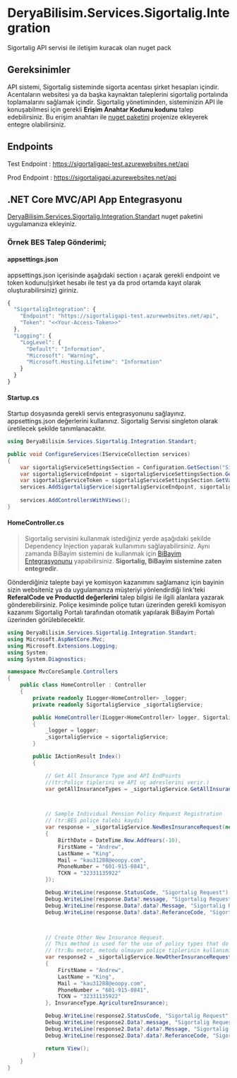 # DeryaBilisim.Services.Sigortalig.Integration
Sigortalig API servisi ile iletişim kuracak olan nuget pack

## Gereksinimler
API sistemi, Sigortalig sisteminde sigorta acentası şirket hesapları içindir. Acentaların websitesi ya da başka kaynaktan taleplerini sigortalig portalında toplamalarını sağlamak içindir. Sigortalig yönetiminden, sisteminizin API ile konuşabilmesi için gerekli **Erişim Anahtar Kodunu kodunu** talep edebilirsiniz. Bu erişim anahtarı ile [nuget paketini](https://www.nuget.org/packages/DeryaBilisim.Services.Sigortalig.Integration.Standart) projenize ekleyerek entegre olabilirsiniz.


## Endpoints

Test Endpoint : https://sigortaligapi-test.azurewebsites.net/api

Prod Endpoint : https://sigortaligapi.azurewebsites.net/api


## .NET Core MVC/API App Entegrasyonu

[DeryaBilisim.Services.Sigortalig.Integration.Standart](https://www.nuget.org/packages/DeryaBilisim.Services.Sigortalig.Integration.Standart) nuget paketini uygulamanıza ekleyiniz. 

### Örnek BES Talep Gönderimi;

#### **appsettings.json**
appsettings.json içerisinde aşağıdaki section ı açarak gerekli endpoint ve token kodunu(şirket hesabı ile test ya da prod ortamda kayıt olarak oluşturabilirsiniz) giriniz.

```javascript
{
  "SigortaligIntegration": {
    "Endpoint": "https://sigortaligapi-test.azurewebsites.net/api",
    "Token": "<<Your-Access-Token>>"
  },
  "Logging": {
    "LogLevel": {
      "Default": "Information",
      "Microsoft": "Warning",
      "Microsoft.Hosting.Lifetime": "Information"
    }
  }
}
```

#### **Startup.cs**
Startup dosyasında gerekli servis entegrasyonunu sağlayınız. appsettings.json değerlerini kullanınız. Sigortalig Servisi singleton olarak üretilecek şekilde tanımlanacaktır.

```csharp
using DeryaBilisim.Services.Sigortalig.Integration.Standart;

public void ConfigureServices(IServiceCollection services)
{
    var sigortaligServiceSettingsSection = Configuration.GetSection("SigortaligIntegration");
    var sigortaligServiceEndpoint = sigortaligServiceSettingsSection.GetValue<string>("Endpoint");
    var sigortaligServiceToken = sigortaligServiceSettingsSection.GetValue<string>("Token");
    services.AddSigortaligService(sigortaligServiceEndpoint, sigortaligServiceToken);
    
    services.AddControllersWithViews();
}
```


#### **HomeController.cs**

> Sigortalig servisini kullanmak istediğiniz yerde aşağıdaki şekilde Dependency Injection yaparak kullanımını sağlayabilirsiniz. Aynı zamanda BiBayim sistemini de kullanmak için [BiBayim Entegrasyonunu](https://github.com/muratbaseren/DeryaBilisim.Services.BiBayim.Integration) yapabilirsiniz. **Sigortalig, BiBayim sistemine zaten entegredir**.

Gönderdiğiniz talepte bayi ye komisyon kazanımını sağlamanız için bayinin sizin websiteniz ya da uygulamanıza müşteriyi yönlendirdiği link'teki **ReferalCode ve ProductId değerlerini** talep bilgisi ile ilgili alanlara yazarak gönderebilirsiniz. Poliçe kesiminde poliçe tutarı üzerinden gerekli komisyon kazanımı Sigortalig Portalı tarafından otomatik yapılarak BiBayim Portalı üzerinden görülebilecektir.

```csharp
using DeryaBilisim.Services.Sigortalig.Integration.Standart;
using Microsoft.AspNetCore.Mvc;
using Microsoft.Extensions.Logging;
using System;
using System.Diagnostics;

namespace MvcCoreSample.Controllers
{
    public class HomeController : Controller
    {
        private readonly ILogger<HomeController> _logger;
        private readonly SigortaligService _sigortaligService;

        public HomeController(ILogger<HomeController> logger, SigortaligService sigortaligService)
        {
            _logger = logger;
            _sigortaligService = sigortaligService;
        }

        public IActionResult Index()
        {

            // Get All Insurance Type and API EndPoints
            //(tr:Poliçe tiplerini ve API uç adreslerini verir.)
            var getAllInsuranceTypes = _sigortaligService.GetAllInsuranceTypes();



            // Sample Individual Pension Policy Request Registration 
            // (tr:BES poliçe talebi kaydı)
            var response = _sigortaligService.NewBesInsuranceRequest(new NewBesInsuranceRequestModel
            {
                BirthDate = DateTime.Now.AddYears(-10),
                FirstName = "Andrew",
                LastName = "King",
                Mail = "kau31288@eoopy.com",
                PhoneNumber = "601-915-0841",
                TCKN = "32331135922"
            });

            Debug.WriteLine(response.StatusCode, "Sigortalig Request");
            Debug.WriteLine(response.Data?.message, "Sigortalig Request");
            Debug.WriteLine(response.Data?.data?.Message, "Sigortalig Request");
            Debug.WriteLine(response.Data?.data?.ReferanceCode, "Sigortalig Request");



            // Create Other New Insurance Request.
            // This method is used for the use of policy types that do not have any method. 
            // (tr:Bu metot, metodu olmayan poliçe tiplerinin kullanımı içindir.)
            var response2 = _sigortaligService.NewOtherInsuranceRequest(new NewOtherInsuranceRequestModel
            {
                FirstName = "Andrew",
                LastName = "King",
                Mail = "kau31288@eoopy.com",
                PhoneNumber = "601-915-0841",
                TCKN = "32331135922"
            }, InsuranceType.AgricultureInsurance);

            Debug.WriteLine(response2.StatusCode, "Sigortalig Request");
            Debug.WriteLine(response2.Data?.message, "Sigortalig Request");
            Debug.WriteLine(response2.Data?.data?.Message, "Sigortalig Request");
            Debug.WriteLine(response2.Data?.data?.ReferanceCode, "Sigortalig Request");

            return View();
        }
    }
}
```
